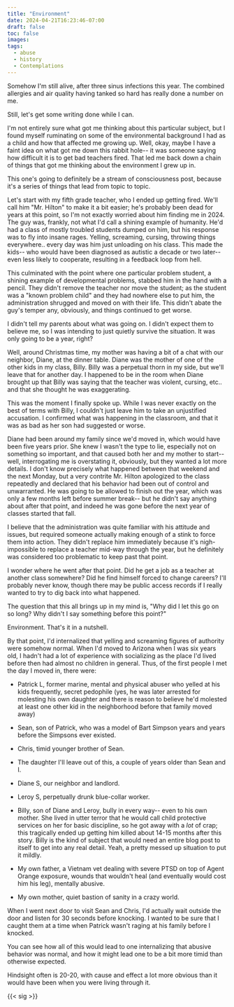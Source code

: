 ```yaml
---
title: "Environment"
date: 2024-04-21T16:23:46-07:00
draft: false
toc: false
images:
tags:
  - abuse
  - history
  - Contemplations
---
```


Somehow I'm still alive, after three sinus infections this year. The combined allergies and air quality having tanked so hard has really done a number on me.

Still, let's get some writing done while I can.

I'm not entirely sure what got me thinking about this particular subject, but I found myself ruminating on some of the environmental background I had as a child and how that affected me growing up. Well, okay, maybe I have a faint idea on what got me down this rabbit hole-- it was someone saying how difficult it is to get bad teachers fired. That led me back down a chain of things that got me thinking about the environment I grew up in.

This one's going to definitely be a stream of consciousness post, because it's a series of things that lead from topic to topic.

Let's start with my fifth grade teacher, who I ended up getting fired. We'll call him "Mr. Hilton" to make it a bit easier; he's probably been dead for years at this point, so I'm not exactly worried about him finding me in 2024. The guy was, frankly, not what I'd call a shining example of humanity. He'd had a class of mostly troubled students dumped on him, but his response was to fly into insane rages. Yelling, screaming, cursing, throwing things everywhere.. every day was him just unloading on his class. This made the kids-- who would have been diagnosed as autistic a decade or two later-- even less likely to cooperate, resulting in a feedback loop from hell.

This culminated with the point where one particular problem student, a shining example of developmental problems, stabbed him in the hand with a pencil. They didn't remove the teacher nor move the student; as the student was a "known problem child" and they had nowhere else to put him, the administration shrugged and moved on with their life. This didn't abate the guy's temper any, obviously, and things continued to get worse.

I didn't tell my parents about what was going on. I didn't expect them to believe me, so I was intending to just quietly survive the situation. It was only going to be a year, right?

Well, around Christmas time, my mother was having a bit of a chat with our neighbor, Diane, at the dinner table. Diane was the mother of one of the other kids in my class, Billy. Billy was a perpetual thorn in my side, but we'll leave that for another day. I happened to be in the room when Diane brought up that Billy was saying that the teacher was violent, cursing, etc.. and that she thought he was exaggerating.

This was the moment I finally spoke up. While I was never exactly on the best of terms with Billy, I couldn't just leave him to take an unjustified accusation. I confirmed what was happening in the classroom, and that it was as bad as her son had suggested or worse.

Diane had been around my family since we'd moved in, which would have been five years prior. She knew I wasn't the type to lie, especially not on something so important, and that caused both her and my mother to start-- well, interrogating me is overstating it, obviously, but they wanted a lot more details. I don't know precisely what happened between that weekend and the next Monday, but a very contrite Mr. Hilton apologized to the class repeatedly and declared that his behavior had been out of control and unwarranted. He was going to be allowed to finish out the year, which was only a few months left before summer break-- but he didn't say anything about after that point, and indeed he was gone before the next year of classes started that fall.

I believe that the administration was quite familiar with his attitude and issues, but required someone actually making enough of a stink to force them into action. They didn't replace him immediately because it's nigh-impossible to replace a teacher mid-way through the year, but he definitely was considered too problematic to keep past that point.

I wonder where he went after that point. Did he get a job as a teacher at another class somewhere? Did he find himself forced to change careers? I'll probably never know, though there may be public access records if I really wanted to try to dig back into what happened.

The question that this all brings up in my mind is, "Why did I let this go on so long? Why didn't I say something before this point?"

Environment. That's it in a nutshell.

By that point, I'd internalized that yelling and screaming figures of authority were somehow normal. When I'd moved to Arizona when I was six years old, I hadn't had a lot of experience with socializing as the place I'd lived before then had almost no children in general. Thus, of the first people I met the day I moved in, there were:

* Patrick L, former marine, mental and physical abuser who yelled at his kids frequently, secret pedophile (yes, he was later arrested for molesting his own daughter and there is reason to believe he'd molested at least one other kid in the neighborhood before that family moved away)
* Sean, son of Patrick, who was a model of Bart Simpson years and years before the Simpsons ever existed.
* Chris, timid younger brother of Sean.
* The daughter I'll leave out of this, a couple of years older than Sean and I.

* Diane S, our neighbor and landlord.
* Leroy S, perpetually drunk blue-collar worker.
* Billy, son of Diane and Leroy, bully in every way-- even to his own mother. She lived in utter terror that he would call child protective services on her for basic discipline, so he got away with a *lot* of crap; this tragically ended up getting him killed about 14-15 months after this story. Billy is the kind of subject that would need an entire blog post to itself to get into any real detail. Yeah, a pretty messed up situation to put it mildly.

* My own father, a Vietnam vet dealing with severe PTSD on top of Agent Orange exposure, wounds that wouldn't heal (and eventually would cost him his leg), mentally abusive.
* My own mother, quiet bastion of sanity in a crazy world.

When I went next door to visit Sean and Chris, I'd actually wait outside the door and listen for 30 seconds before knocking. I wanted to be sure that I caught them at a time when Patrick wasn't raging at his family before I knocked.

You can see how all of this would lead to one internalizing that abusive behavior was normal, and how it might lead one to be a bit more timid than otherwise expected.

Hindsight often is 20-20, with cause and effect a lot more obvious than it would have been when you were living through it.

{{< sig >}}
